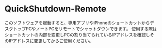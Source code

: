 # QuickShutdown-Remote
このソフトウェアを起動すると、専用アプリやiPhoneのショートカットからデスクトップPCやノートPCをリモートでシャットダウンできます。
使用する際はショートカットの内部を変更しPCの割り当てられているIPアドレスを確認しそのIPアドレスに変更してからご使用ください。
